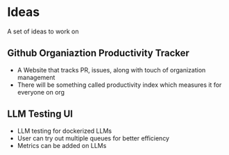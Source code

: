 # Ideas
A set of ideas to work on

## Github Organiaztion Productivity Tracker

* A Website that tracks PR, issues, along with touch of organization management
* There will be something called productivity index which measures it for everyone on org

## LLM Testing UI

* LLM testing for dockerized LLMs
* User can try out multiple queues for better efficiency
* Metrics can be added on LLMs
